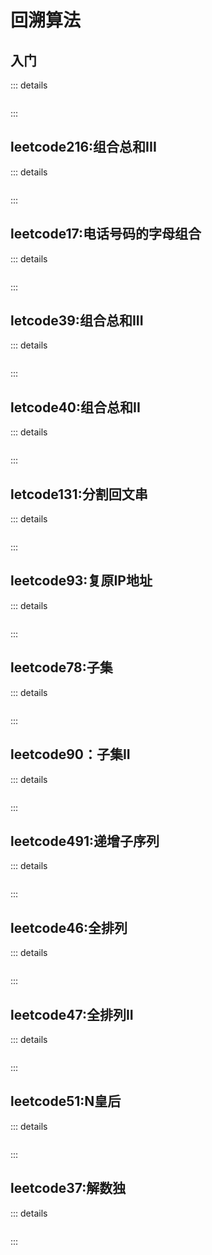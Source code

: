 # 回溯算法

## 入门

::: details

```md

```

:::

## leetcode216:组合总和III

::: details

```js

```

:::

## leetcode17:电话号码的字母组合

::: details

```js

```

:::

## letcode39:组合总和III

::: details

```js

```

:::

## letcode40:组合总和II

::: details

```js

```

:::

## letcode131:分割回文串

::: details

```js

```

:::

## leetcode93:复原IP地址

::: details

```js

```

:::

## leetcode78:子集

::: details

```js

```

:::

## leetcode90：子集II

::: details

```js

```

:::

## leetcode491:递增子序列

::: details

```js

```

:::

## leetcode46:全排列

::: details

```js

```

:::

## leetcode47:全排列II

::: details

```js

```

:::

## leetcode51:N皇后

::: details

```js

```

:::

## leetcode37:解数独

::: details

```js

```

:::

